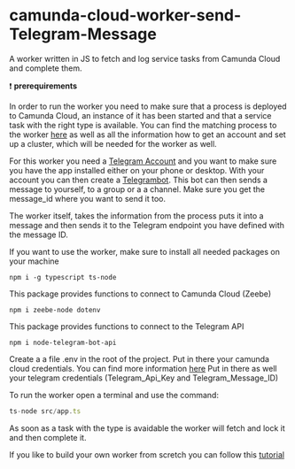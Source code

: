 # camunda-cloud-worker-send-Telegram-Message
A worker written in JS to fetch and log service tasks from Camunda Cloud and complete them. 

:exclamation: **prerequirements**

In order to run the worker you need to make sure that a process is deployed to Camunda Cloud, an instance of it has been started and that a service task with the right type is available. You can find the matching process to the worker [here](https://github.com/Nlea/camunda-cloud-corona-update-process) as well as all the information how to get an account and set up a cluster, which will be needed for the worker as well.


For this worker you need a [Telegram Account](https://telegram.org/) and you want to make sure you have the app installed either on your phone or desktop. With your account you can then create a [Telegrambot](https://core.telegram.org/bots#6-botfather). This bot can then sends a message to yourself, to a group or a a channel. Make sure you get the message_id where you want to send it too.

The worker itself, takes the information from the process puts it into a message and then sends it to the Telegram endpoint you have defined with the message ID. 


If you want to use the worker, make sure to install all needed packages on your machine 

```
npm i -g typescript ts-node
```

This package provides functions to connect to Camunda Cloud (Zeebe)
```
npm i zeebe-node dotenv
```

This package provides functions to connect to the Telegram API
```
npm i node-telegram-bot-api

```
Create a a file .env in the root of the project. 
Put in there your camunda cloud credentials. You can find more information [here](https://docs.camunda.io/docs/guides/setting-up-development-project#configure-connection)
Put in there as well your telegram credentials (Telegram_Api_Key and Telegram_Message_ID)





To run the worker open a terminal and use the command:

```javascript
ts-node src/app.ts
```
As soon as a task with the type is avaidable the worker will fetch and lock it and then complete it. 

If you like to build your own worker from scretch you can follow this [tutorial](https://docs.camunda.io/docs/guides/setting-up-development-project)
